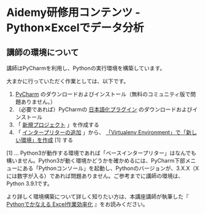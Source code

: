 # Aidemy研修用コンテンツ - Python×Excelでデータ分析
## 講師の環境について
講師はPyCharmを利用し、Pythonの実行環境を構築しています。

大まかに行っていただく作業としては、以下です。

1.  [PyCharm](https://www.jetbrains.com/ja-jp/pycharm/download) のダウンロードおよびインストール（無料のコミュニティ版で問題ありません。）
2. （必要であれば）PyCharmの [日本語化プラグイン](https://mergedoc.osdn.jp/#pleiades.html#PLUGIN) のダウンロードおよびインストール
3. 「 [新規プロジェクト](https://pleiades.io/help/pycharm/creating-and-running-your-first-python-project.html) 」を作成する
4. 「 [インタープリターの追加](https://pleiades.io/help/pycharm/configuring-local-python-interpreters.html) 」から、  [「Virtualenv Environment」で「新しい環境」を作成](https://pleiades.io/help/pycharm/creating-virtual-environment.html) [1] する

[1] ... Python3が動作する環境であれば「ベースインタープリター」はなんでも構いません。Python3が動く環境かどうかを確かめるには、PyCharm下部メニューにある「Pythonコンソール」を起動し、Pythonのバージョンが、3.X.X（Xには数字が入る）であれば問題ありません。ご参考までに講師の環境は、Python 3.9.1です。

より詳しく環境構築について詳しく知りたい方は、本講座講師が執筆した『 [Pythonでかなえる Excel作業効率化](https://www.amazon.co.jp/dp/B08FBZK2DC/) 』をお読みください。
